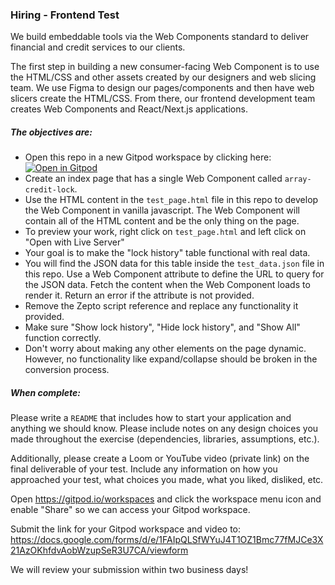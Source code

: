 ### Hiring - Frontend Test

We build embeddable tools via the Web Components standard to deliver financial and credit services to our clients.

The first step in building a new consumer-facing Web Component is to use the HTML/CSS and other assets created by our designers and web slicing team. We use Figma to design our pages/components and then have web slicers create the HTML/CSS. From there, our frontend development team creates Web Components and React/Next.js applications.

##### The objectives are:

- Open this repo in a new Gitpod workspace by clicking here: [![Open in Gitpod](https://gitpod.io/button/open-in-gitpod.svg)](https://gitpod.io/#https://gitlab.com/array.com/tests-frontend)
- Create an index page that has a single Web Component called `array-credit-lock`.
- Use the HTML content in the `test_page.html` file in this repo to develop the Web Component in vanilla javascript. The Web Component will contain all of the HTML content and be the only thing on the page.
- To preview your work, right click on `test_page.html` and left click on "Open with Live Server"
- Your goal is to make the "lock history" table functional with real data.
- You will find the JSON data for this table inside the `test_data.json` file in this repo. Use a Web Component attribute to define the URL to query for the JSON data. Fetch the content when the Web Component loads to render it. Return an error if the attribute is not provided.
- Remove the Zepto script reference and replace any functionality it provided.
- Make sure "Show lock history", "Hide lock history", and "Show All" function correctly.
- Don't worry about making any other elements on the page dynamic. However, no functionality like expand/collapse should be broken in the conversion process.

##### When complete:

Please write a `README` that includes how to start your application and anything we should know. Please include notes on any design choices you made throughout the exercise (dependencies, libraries, assumptions, etc.).

Additionally, please create a Loom or YouTube video (private link) on the final deliverable of your test. Include any information on how you approached your test, what choices you made, what you liked, disliked, etc. 

Open https://gitpod.io/workspaces and click the workspace menu icon and enable "Share" so we can access your Gitpod workspace.

Submit the link for your Gitpod workspace and video to: https://docs.google.com/forms/d/e/1FAIpQLSfWYuJ4T1OZ1Bmc77fMJCe3X21AzOKhfdvAobWzupSeR3U7CA/viewform

We will review your submission within two business days!